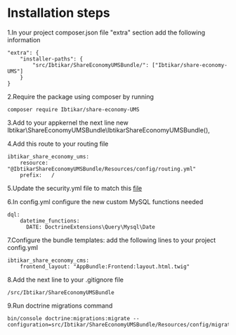 Installation steps
==================

1.In your project composer.json file "extra" section add the following information

    "extra": {
        "installer-paths": {
            "src/Ibtikar/ShareEconomyUMSBundle/": ["Ibtikar/share-economy-UMS"]
        }
    }

2.Require the package using composer by running

    composer require Ibtikar/share-economy-UMS

3.Add to your appkernel the next line
    new Ibtikar\ShareEconomyUMSBundle\IbtikarShareEconomyUMSBundle(),

4.Add this route to your routing file

    ibtikar_share_economy_ums:
        resource: "@IbtikarShareEconomyUMSBundle/Resources/config/routing.yml"
        prefix:   /


5.Update the security.yml file to match this [file](http://github.com/Ibtikar/share-economy-UMS/tree/master/Resources/doc/security.yml)

6.In config.yml configure the new custom MySQL functions needed
    
    dql:
        datetime_functions:
          DATE: DoctrineExtensions\Query\Mysql\Date

7.Configure the bundle templates: add the following lines to your project config.yml
    
    ibtikar_share_economy_cms:
        frontend_layout: "AppBundle:Frontend:layout.html.twig"

8.Add the next line to your .gitignore file

    /src/Ibtikar/ShareEconomyUMSBundle

9.Run doctrine migrations command

    bin/console doctrine:migrations:migrate --configuration=src/Ibtikar/ShareEconomyUMSBundle/Resources/config/migrations.yml